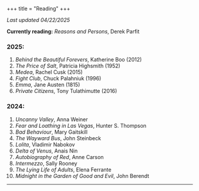 +++
title = "Reading"
+++



*Last updated 04/22/2025*

**Currently reading:** *Reasons and Persons*, Derek Parfit

### 2025:
1. *Behind the Beautiful Forevers*, Katherine Boo (2012)
2. *The Price of Salt*, Patricia Highsmith (1952)
3. *Medea*, Rachel Cusk (2015)
4. *Fight Club*, Chuck Palahniuk (1996)
5. *Emma*, Jane Austen (1815)
6. *Private Citizens*, Tony Tulathimutte (2016)

### 2024:
1. *Uncanny Valley*, Anna Weiner
2. *Fear and Loathing in Las Vegas*, Hunter S. Thompson
3. *Bad Behaviour*, Mary Gaitskill 
4. *The Wayward Bus*, John Steinbeck
5. *Lolita*, Vladimir Nabokov
6. *Delta of Venus*, Anais Nin
7. *Autobiography of Red*, Anne Carson
8. *Intermezzo*, Sally Rooney
9. *The Lying Life of Adults*, Elena Ferrante
10. *Midnight in the Garden of Good and Evil*, John Berendt

---
